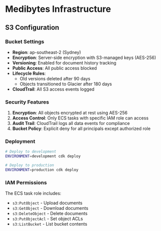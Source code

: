 # Medibytes Infrastructure

## S3 Configuration

### Bucket Settings
- **Region**: ap-southeast-2 (Sydney)
- **Encryption**: Server-side encryption with S3-managed keys (AES-256)
- **Versioning**: Enabled for document history tracking
- **Public Access**: All public access blocked
- **Lifecycle Rules**:
  - Old versions deleted after 90 days
  - Objects transitioned to Glacier after 180 days
- **CloudTrail**: All S3 access events logged

### Security Features
1. **Encryption**: All objects encrypted at rest using AES-256
2. **Access Control**: Only ECS tasks with specific IAM role can access
3. **Audit Trail**: CloudTrail logs all data events for compliance
4. **Bucket Policy**: Explicit deny for all principals except authorized role

### Deployment
```bash
# Deploy to development
ENVIRONMENT=development cdk deploy

# Deploy to production
ENVIRONMENT=production cdk deploy
```

### IAM Permissions
The ECS task role includes:
- `s3:PutObject` - Upload documents
- `s3:GetObject` - Download documents
- `s3:DeleteObject` - Delete documents
- `s3:PutObjectAcl` - Set object ACLs
- `s3:ListBucket` - List bucket contents